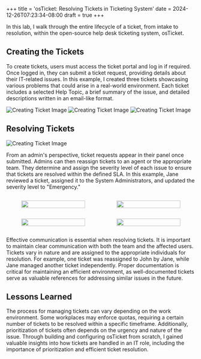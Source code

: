 +++
title = 'osTicket: Resolving Tickets in Ticketing System'
date = 2024-12-26T07:23:34-08:00
draft = true
+++

In this lab, I walk through the entire lifecycle of a ticket, from intake to
resolution, within the open-source help desk ticketing system, osTicket.

## Creating the Tickets

To create tickets, users must access the ticket portal and log in if required.
Once logged in, they can submit a ticket request, providing details about their
IT-related issues. In this example, I created three tickets showcasing various
problems that could arise in a real-world environment. Each ticket includes a
selected Help Topic, a brief summary of the issue, and detailed descriptions
written in an email-like format.

![Creating Ticket Image](https://i.imgur.com/5Yi9tDP.png)
![Creating Ticket Image](https://i.imgur.com/2gUdLs2.png)
![Creating Ticket Image](https://i.imgur.com/izPtPi3.png)

## Resolving Tickets

![Creating Ticket Image](https://i.imgur.com/6Jp1B57.png)

From an admin's perspective, ticket requests appear in their panel once
submitted. Admins can then reassign tickets to an agent or the appropriate team.
They determine and assign the severity level of each issue to ensure that
tickets are resolved within the defined SLA. In this example, Jane reviewed a
ticket, assigned it to the System Administrators, and updated the severity level
to "Emergency."

<div style="display: flex; justify-content: space-between; gap: 4px;">
  <figure style="width: 50%; text-align: center;">
    <img src="https://i.imgur.com/wTMjD8L.png" style="width: 100%;" />
  </figure>
  <figure style="width: 50%; text-align: center;">
    <img src="https://i.imgur.com/2apHIUT.png" style="width: 100%;" />
  </figure>
</div>

<div style="display: flex; justify-content: space-between; gap: 4px;">
  <figure style="width: 50%; text-align: center;">
    <img src="https://i.imgur.com/5xIncgG.png" style="width: 100%;" />
  </figure>
  <figure style="width: 50%; text-align: center;">
    <img src="https://i.imgur.com/rOnhHxy.png" style="width: 100%;" />
  </figure>
</div>

Effective communication is essential when resolving tickets. It is important to
maintain clear communication with both the team and the affected users. Tickets
vary in nature and are assigned to the appropriate individuals for resolution.
For example, one ticket was reassigned to John by Jane, while Jane managed
another ticket independently. Proper documentation is critical for maintaining
an efficient environment, as well-documented tickets serve as valuable
references for addressing similar issues in the future.

## Lessons Learned

The process for managing tickets can vary depending on the work environment.
Some workplaces may enforce quotas, requiring a certain number of tickets to be
resolved within a specific timeframe. Additionally, prioritization of tickets
often depends on the urgency and nature of the issue. Through building and
configuring osTicket from scratch, I gained valuable insights into how tickets
are handled in an IT role, including the importance of prioritization and
efficient ticket resolution.
